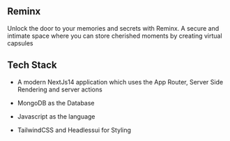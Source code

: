 ## Reminx
Unlock the door to your memories and secrets with Reminx. A secure and intimate space where you can store cherished moments by creating virtual capsules

## Tech Stack
* A modern NextJs14 application which uses the App Router, Server Side Rendering and server actions

* MongoDB as the Database

* Javascript as the language

* TailwindCSS and Headlessui for Styling
